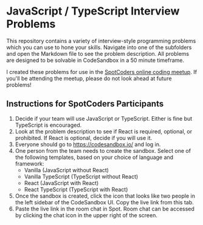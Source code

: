 # JavaScript / TypeScript Interview Problems

This repository contains a variety of interview-style programming problems which you can use to hone your skills. Navigate into one of the subfolders and open the Markdown file to see the problem description. All problems are designed to be solvable in CodeSandbox in a 50 minute timeframe.

I created these problems for use in the [SpotCoders online coding meetup](https://www.meetup.com/spotcoders/). If you'll be attending the meetup, please do not look ahead at future problems!

## Instructions for SpotCoders Participants

1. Decide if your team will use JavaScript or TypeScript. Either is fine but TypeScript is encouraged.
2. Look at the problem description to see if React is required, optional, or prohibited. If React is optional, decide if you will use it.
3. Everyone should go to https://codesandbox.io/ and log in.
4. One person from the team needs to create the sandbox. Select one of the following templates, based on your choice of language and framework:
   - Vanilla (JavaScript without React)
   - Vanilla TypeScript (TypeScript without React)
   - React (JavaScript with React)
   - React TypeScript (TypeScript with React)
5. Once the sandbox is created, click the icon that looks like two people in the left sidebar of the CodeSandbox UI. Copy the live link from this tab.
6. Paste the live link in the room chat in Spot. Room chat can be accessed by clicking the chat icon in the upper right of the screen.
